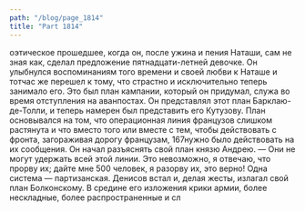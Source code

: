 ```yaml
---
path: "/blog/page_1814"
title: "Part 1814"
---
```


оэтическое прошедшее, когда он, после ужина и пения Наташи, сам не зная как, сделал предложение пятнадцати-летней девочке. Он улыбнулся воспоминаниям того времени и своей любви к Наташе и тотчас же перешел к тому, что страстно и исключительно теперь занимало его. Это был план кампании, который он придумал, служа во время отступления на аванпостах. Он представлял этот план Барклаю-де-Толли, и теперь намерен был представить его Кутузову. План основывался на том, что операционная линия французов слишком растянута и что вместо того или вместе с тем, чтобы действовать с фронта, загораживая дорогу французам, 167нужно было действовать на их сообщения. Он начал разъяснять свой план князю Андрею.
— Они не могут удержать всей этой линии. Это невозможно, я отвечаю, что прорву их; дайте мне 500 человек, я разорву их, это верно! Одна система — партизанская.
Денисов встал и, делая жесты, излагал свой план Болконскому. В средине его изложения крики армии, более нескладные, более распространенные и сл
